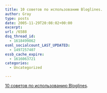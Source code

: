```yaml
---
title: 10 советов по использованию Bloglines.
author: Gray
type: posts
date: 2005-11-29T20:08:02+00:00
excerpt:
url: /6588
dsq_thread_id:
  - 1618499862
esml_socialcount_LAST_UPDATED:
  - 1497257407
essb_cache_expire:
  - 1616063721
categories:
  - Uncategorized

---
```








<a href="http://www.tinyscreenfuls.com/2005/11/bloglines-ten-bloglines-hacks.html" target="_blank">10 советов по использованию Bloglines</a>.